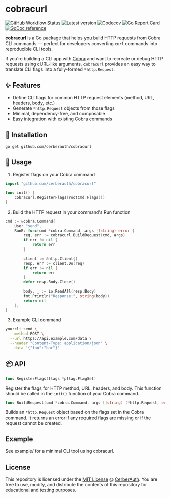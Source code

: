 # cobracurl

[![GitHub Workflow Status](https://img.shields.io/github/actions/workflow/status/cerberauth/cobracurl/ci.yml?branch=main&label=core%20build&style=for-the-badge)](https://github.com/cerberauth/cobracurl/actions/workflows/ci.yml)
![Latest version](https://img.shields.io/github/v/release/cerberauth/cobracurl?sort=semver&style=for-the-badge)
![Codecov](https://img.shields.io/codecov/c/gh/cerberauth/cobracurl?token=BD1WPXJDAW&style=for-the-badge)
[![Go Report Card](https://goreportcard.com/badge/github.com/cerberauth/cobracurl?style=for-the-badge)](https://goreportcard.com/report/github.com/cerberauth/cobracurl)
[![GoDoc reference](https://img.shields.io/badge/godoc-reference-5272B4.svg?style=for-the-badge)](https://godoc.org/github.com/cerberauth/cobracurl)

**cobracurl** is a Go package that helps you build HTTP requests from Cobra CLI commands — perfect for developers converting `curl` commands into reproducible CLI tools.

If you're building a CLI app with [Cobra](https://github.com/spf13/cobra) and want to recreate or debug HTTP requests using cURL-like arguments, `cobracurl` provides an easy way to translate CLI flags into a fully-formed `*http.Request`.

## ✨ Features

- Define CLI flags for common HTTP request elements (method, URL, headers, body, etc.)
- Generate `*http.Request` objects from those flags
- Minimal, dependency-free, and composable
- Easy integration with existing Cobra commands

## 🔧 Installation

```bash
go get github.com/cerberauth/cobracurl
```

## 🚀 Usage

1. Register flags on your Cobra command

```go
import "github.com/cerberauth/cobracurl"

func init() {
    cobracurl.RegisterFlags(rootCmd.Flags())
}
```

2. Build the HTTP request in your command's Run function

```go
cmd := &cobra.Command{
    Use: "send",
    RunE: func(cmd *cobra.Command, args []string) error {
        req, err := cobracurl.BuildRequest(cmd, args)
        if err != nil {
            return err
        }

        client := &http.Client{}
        resp, err := client.Do(req)
        if err != nil {
            return err
        }
        defer resp.Body.Close()

        body, _ := io.ReadAll(resp.Body)
        fmt.Println("Response:", string(body))
        return nil
    },
}
```

3. Example CLI command

```bash
yourcli send \
  --method POST \
  --url https://api.example.com/data \
  --header "Content-Type: application/json" \
  --data '{"foo":"bar"}'
```

## 📦 API

```go
func RegisterFlags(flags *pflag.FlagSet)
```

Register the flags for HTTP method, URL, headers, and body. This function should be called in the `init()` function of your Cobra command.

```go
func BuildRequest(cmd *cobra.Command, args []string) (*http.Request, error)
```

Builds an `*http.Request` object based on the flags set in the Cobra command. It returns an error if any required flags are missing or if the request cannot be created.

## Example

See example/ for a minimal CLI tool using cobracurl.

## License

This repository is licensed under the [MIT License](https://github.com/cerberauth/cobracurl/blob/main/LICENSE) @ [CerberAuth](https://www.cerberauth.com/). You are free to use, modify, and distribute the contents of this repository for educational and testing purposes.
